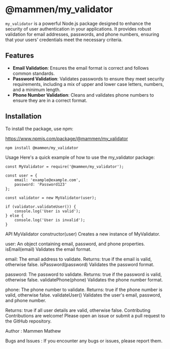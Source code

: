 # @mammen/my_validator

`my_validator` is a powerful Node.js package designed to enhance the security of user authentication in your applications. It provides robust validation for email addresses, passwords, and phone numbers, ensuring that your users’ credentials meet the necessary criteria.

## Features

- **Email Validation**: Ensures the email format is correct and follows common standards.
- **Password Validation**: Validates passwords to ensure they meet security requirements, including a mix of upper and lower case letters, numbers, and a minimum length.
- **Phone Number Validation**: Cleans and validates phone numbers to ensure they are in a correct format.

## Installation

To install the package, use npm:

https://www.npmjs.com/package/@mammen/my_validator

```bash
npm install @mammen/my_validator
```
Usage
Here's a quick example of how to use the my_validator package:  
```
const MyValidator = require('@mammen/my_validator');

const user = {
    email: 'example@example.com',
    password: 'Password123'
};

const validator = new MyValidator(user);

if (validator.validateUser()) {
    console.log('User is valid');
} else {
    console.log('User is invalid');
}
```

API
MyValidator
constructor(user)
Creates a new instance of MyValidator.

user: An object containing email, password, and phone properties.
isEmail(email)
Validates the email format.

email: The email address to validate.
Returns: true if the email is valid, otherwise false.
isPassword(password)
Validates the password format.

password: The password to validate.
Returns: true if the password is valid, otherwise false.
validatePhone(phone)
Validates the phone number format.

phone: The phone number to validate.
Returns: true if the phone number is valid, otherwise false.
validateUser()
Validates the user's email, password, and phone number.

Returns: true if all user details are valid, otherwise false.
Contributing
Contributions are welcome! Please open an issue or submit a pull request to the GitHub repository.

Author :
Mammen Mathew

Bugs and Issues :
If you encounter any bugs or issues, please report them.
